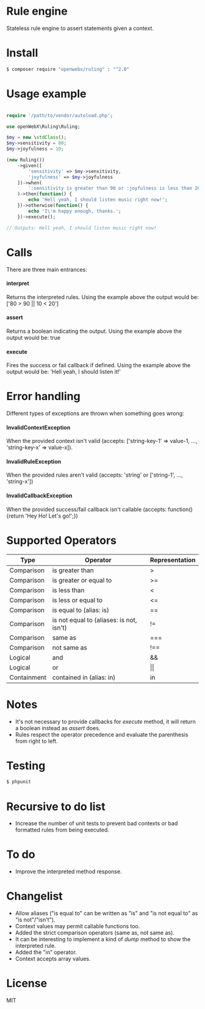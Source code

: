 # Rule engine
Stateless rule engine to assert statements given a context.

# Install
```bash
$ composer require "openwebx/ruling" : "^2.0"
```

# Usage example
```php

require '/path/to/vendor/autoload.php';

use openWebX\Ruling\Ruling;

$my = new \stdClass();
$my->sensitivity = 80;
$my->joyfulness = 10;

(new Ruling())
    ->given([
        'sensitivity' => $my->sensitivity,
        'joyfulness' => $my->joyfulness
    ])->when(
        ':sensitivity is greater than 90 or :joyfulness is less than 20'
    )->then(function() {
        echo 'Hell yeah, I should listen music right now!';
    })->otherwise(function() {
        echo 'I\'m happy enough, thanks.';
    })->execute();

// Outputs: Hell yeah, I should listen music right now!
```

# Calls
There are three main entrances:
#### interpret
Returns the interpreted rules.
Using the example above the output would be: ['80 > 90 || 10 < 20']
#### assert
Returns a boolean indicating the output.
Using the example above the output would be: true
#### execute
Fires the success or fail callback if defined.
Using the example above the output would be: 'Hell yeah, I should listen it!'

# Error handling
Different types of exceptions are thrown when something goes wrong:
#### InvalidContextException
When the provided context isn't valid (accepts: ['string-key-1' => value-1, ..., 'string-key-x' => value-x]).
#### InvalidRuleException
When the provided rules aren't valid (accepts: 'string' or ['string-1', ..., 'string-x']) 
#### InvalidCallbackException
When the provided success/fail callback isn't callable (accepts: function(){return 'Hey Ho! Let\'s go!';})

# Supported Operators
Type | Operator | Representation
---- | -------- | -----------
Comparison | is greater than | >
Comparison | is greater or equal to | >=
Comparison | is less than | <
Comparison | is less or equal to | <=
Comparison | is equal to (alias: is) | ==
Comparison | is not equal to (aliases: is not, isn't) | !=
Comparison | same as | ===
Comparison | not same as | !==
Logical | and | &&
Logical | or | \|\|
Containment | contained in (alias: in) | in 

# Notes
* It's not necessary to provide callbacks for *execute* method, it will return a boolean instead as *assert* does.
* Rules respect the operator precedence and evaluate the parenthesis from right to left.

# Testing
```bash
$ phpunit
```

# Recursive to do list
* Increase the number of unit tests to prevent bad contexts or bad formatted rules from being executed.

# To do
* Improve the interpreted method response. 

# Changelist
* Allow aliases ("is equal to" can be written as "is" and "is not equal to" as "is not"/"isn't").
* Context values may permit callable functions too.
* Added the strict comparison operators (same as, not same as).
* It can be interesting to implement a kind of *dump* method to show the interpreted rule.
* Added the "in" operator.
* Context accepts array values.

# License
MIT
